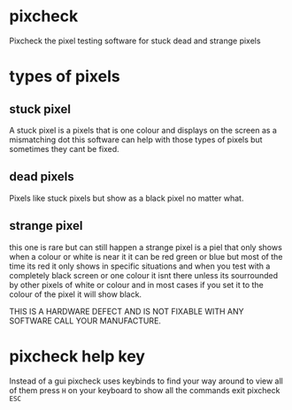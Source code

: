 # pixcheck
Pixcheck the pixel testing software for stuck dead and strange pixels



# types of pixels


## stuck pixel

A stuck pixel is a pixels that is one colour and displays on the screen as a mismatching dot this software can help with those types of pixels but sometimes they cant be fixed.

## dead pixels

Pixels like stuck pixels but show as a black pixel no matter what.

## strange pixel

this one is rare but can still happen a strange pixel is a piel that only shows when a colour or white is near it it can be red green or blue but most of the time its red it only shows in specific situations and when you test with a completely black screen or one colour it isnt there unless its sourrounded by other pixels of white or colour and in most cases if you set it to the colour of the pixel it will show black.

THIS IS A HARDWARE DEFECT AND IS NOT FIXABLE WITH ANY SOFTWARE CALL YOUR MANUFACTURE.

# pixcheck help key
Instead of a gui pixcheck uses keybinds to find your way around to view all of them press `H` on your keyboard to show all the commands
exit pixcheck `ESC`
